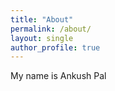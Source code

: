 ```yaml
---
title: "About"
permalink: /about/
layout: single
author_profile: true
---
```

My name is Ankush Pal
